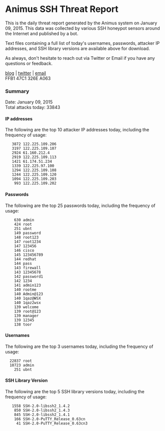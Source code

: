 # Animus SSH Threat Report

This is the daily threat report generated by the Animus system on January 09, 2015. This data was collected by various SSH honeypot sensors around the Internet and published by a bot.  

Text files containing a full list of today's usernames, passwords, attacker IP addresses, and SSH library versions are available above for download.  

As always, don't hesitate to reach out via Twitter or Email if you have any questions or feedback.  

[blog](http://morris.guru) | [twitter](https://twitter.com/andrew___morris) | [email](mailto:andrew@morris.guru)  
FFB1 47C1 326E A063  

### Summary

Date: January 09, 2015  
Total attacks today: 33843  

#### IP addresses
The following are the top 10 attacker IP addresses today, including the frequency of usage:
```
   3872 122.225.109.206
   3197 122.225.109.107
   2924 61.160.212.4
   2919 122.225.109.113
   1421 61.174.51.234
   1339 122.225.97.100
   1294 122.225.109.108
   1244 122.225.109.120
   1094 122.225.109.203
    993 122.225.109.202
```

#### Passwords
The following are the top 25 passwords today, including the frequency of usage:
```
    630 admin
    424 root
    251 ubnt
    149 password
    148 root123
    147 root1234
    147 123456
    146 cisco
    145 123456789
    144 redhat
    144 pass
    143 firewall
    143 12345678
    142 password1
    142 1234
    141 admin123
    140 rootme
    140 Admin@123
    140 1qaz@WSX
    140 1qaz2wsx
    139 welcome
    139 root@123
    139 manager
    139 12345
    138 toor
```

#### Usernames
The following are the top 3 usernames today, including the frequency of usage:
```
  22837 root
  10723 admin
    251 ubnt
```

#### SSH Library Version
The following are the top 5 SSH library versions today, including the frequency of usage:
```
   1558 SSH-2.0-libssh2_1.4.2
    850 SSH-2.0-libssh2_1.4.3
    845 SSH-2.0-libssh2_1.4.1
    166 SSH-2.0-PuTTY_Release_0.63cn
     41 SSH-2.0-PuTTY_Release_0.63cn3
```
